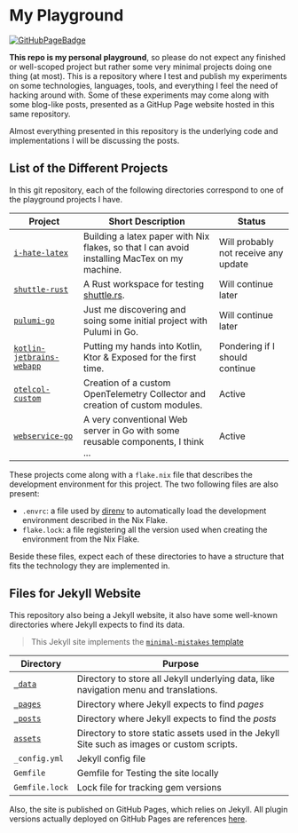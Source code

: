 # My Playground

[![GitHubPageBadge](https://img.shields.io/badge/GitHub%20Pages-222222?style=for-the-badge&logo=GitHub%20Pages&logoColor=white)](https://clement-casse.github.io/playground)

**This repo is my personal playground**, so please do not expect any finished or well-scoped project but rather some very minimal projects doing one thing (at most).
This is a repository where I test and publish my experiments on some technologies, languages, tools, and everything I feel the need of hacking around with.
Some of these experiments may come along with some blog-like posts, presented as a GitHup Page website hosted in this same repository.

Almost everything presented in this repository is the underlying code and implementations I will be discussing the posts.


## List of the Different Projects

In this git repository, each of the following directories correspond to one of the playground projects I have.

| Project      | Short Description           | Status |
|--------------|-----------------------------|--------|
| [`i-hate-latex`](./i-hate-latex/)   | Building a latex paper with Nix flakes, so that I can avoid installing MacTex on my machine. | Will probably not receive any update |
| [`shuttle-rust`](./shuttle-rust/)   | A Rust workspace for testing [shuttle.rs](https://www.shuttle.rs/). | Will continue later |
| [`pulumi-go`](./pulumi-go/)         | Just me discovering and soing some initial project with Pulumi in Go. | Will continue later |
| [`kotlin-jetbrains-webapp`](./kotlin-jetbrains-webapp/) | Putting my hands into Kotlin, Ktor & Exposed for the first time. | Pondering if I should continue |
| [`otelcol-custom`](./otelcol-custom/) | Creation of a custom OpenTelemetry Collector and creation of custom modules. | Active |
| [`webservice-go`](./webservice-go/) | A very conventional Web server in Go with some reusable components, I think ... | Active |

These projects come along with a `flake.nix` file that describes the development environment for this project.
The two following files are also present: 

- `.envrc`: a file used by [direnv](https://direnv.net/) to automatically load the development environment described in the Nix Flake.
- `flake.lock`: a file registering all the version used when creating the environment from the Nix Flake.

Beside these files, expect each of these directories to have a structure that fits the technology they are implemented in.

## Files for Jekyll Website

This repository also being a Jekyll website, it also have some well-known directories where Jekyll expects to find its data.

> This Jekyll site implements the [`minimal-mistakes` template](https://github.com/mmistakes/minimal-mistakes)

| Directory             | Purpose       |
|-----------------------|---------------|
| [`_data`](./_data/)   | Directory to store all Jekyll underlying data, like navigation menu and translations. |
| [`_pages`](./_pages/) | Directory where Jekyll expects to find *pages* |
| [`_posts`](./_posts/) | Directory where Jekyll expects to find the *posts* |
| [`assets`](./assets/) | Directory to store static assets used in the Jekyll Site such as images or custom scripts. |
| `_config.yml`         | Jekyll config file |
| `Gemfile`             | Gemfile for Testing the site locally |
| `Gemfile.lock`        | Lock file for tracking gem versions |

Also, the site is published on GitHub Pages, which relies on Jekyll.
All plugin versions actually deployed on GitHub Pages are references [here](https://pages.github.com/versions/).
